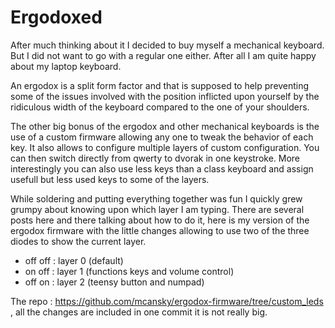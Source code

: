 # Ergodoxed

After much thinking about it I decided to buy myself a mechanical keyboard. But I did not want to go with a regular one either. After all I am quite happy about my laptop keyboard.

An ergodox is a split form factor and that is supposed to help preventing some of the issues involved with the position inflicted upon yourself by the ridiculous width of the keyboard compared to the one of your shoulders.

The other big bonus of the ergodox and other mechanical keyboards is the use of a custom firmware allowing any one to tweak the behavior of each key. It also allows to configure multiple layers of custom configuration. You can then switch directly from qwerty to dvorak in one keystroke. More interestingly you can also use less keys than a class keyboard and assign usefull but less used keys to some of the layers.

While soldering and putting everything together was fun I quickly grew grumpy about knowing upon which layer I am typing. There are several posts here and there talking about how to do it, here is my version of the ergodox firmware with the little changes allowing to use two of the three diodes to show the current layer.

- off off : layer 0 (default)
- on off : layer 1 (functions keys and volume control)
- off on : layer 2 (teensy button and numpad)

The repo : https://github.com/mcansky/ergodox-firmware/tree/custom_leds , all the changes are included in one commit it is not really big.

